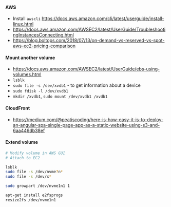 #### AWS
- Install `awscli` <https://docs.aws.amazon.com/cli/latest/userguide/install-linux.html>
- https://docs.aws.amazon.com/AWSEC2/latest/UserGuide/TroubleshootingInstancesConnecting.html
- https://blog.boltops.com/2018/07/13/on-demand-vs-reserved-vs-spot-aws-ec2-pricing-comparison

#### Mount another volume
- <https://docs.aws.amazon.com/AWSEC2/latest/UserGuide/ebs-using-volumes.html>
- `lsblk`
- `sudo file -s /dev/xvdb1` - to get information about a device
- `sudo fdisk -l /dev/xvdb1`
- `mkdir /xvdb1`, `sudo mount /dev/xvdb1 /xvdb1`

#### CloudFront
- <https://medium.com/@peatiscoding/here-is-how-easy-it-is-to-deploy-an-angular-spa-single-page-app-as-a-static-website-using-s3-and-6aa446db38ef>

#### Extend volume
```bash
# Modify volume in AWS GUI
# Attach to EC2

lsblk
sudo file -s /dev/nvme?n*
sudo file -s /dev/x*

sudo growpart /dev/nvme1n1 1

apt-get install e2fsprogs
resize2fs /dev/nvme1n1
```
